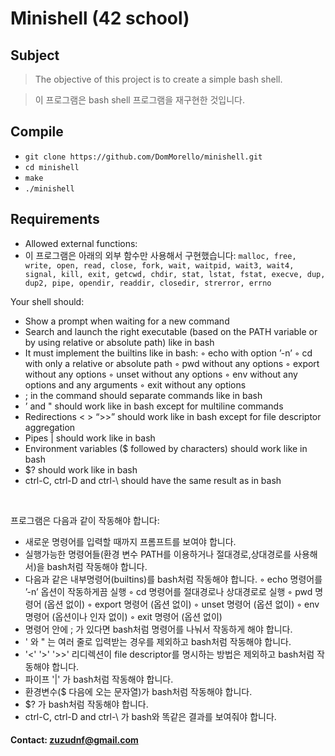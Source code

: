 # Minishell (42 school)

## Subject
> The objective of this project is to create a simple bash shell.<br>

> 이 프로그램은 bash shell 프로그램을 재구현한 것입니다.

## Compile
- `git clone https://github.com/DomMorello/minishell.git`
- `cd minishell`
- `make`
- `./minishell`

## Requirements
- Allowed external functions:
- 이 프로그램은 아래의 외부 함수만 사용해서 구현했습니다:
`malloc, free, write, open, read, close, fork, wait,
waitpid, wait3, wait4, signal, kill, exit, getcwd,
chdir, stat, lstat, fstat, execve, dup, dup2, pipe,
opendir, readdir, closedir, strerror, errno`

Your shell should:
- Show a prompt when waiting for a new command
- Search and launch the right executable (based on the PATH variable or by using
relative or absolute path) like in bash
- It must implement the builtins like in bash:
◦ echo with option ’-n’
◦ cd with only a relative or absolute path
◦ pwd without any options
◦ export without any options
◦ unset without any options
◦ env without any options and any arguments
◦ exit without any options
- ; in the command should separate commands like in bash
- ’ and " should work like in bash except for multiline commands
- Redirections < > “>>” should work like in bash except for file descriptor aggregation
- Pipes | should work like in bash
- Environment variables ($ followed by characters) should work like in bash
- $? should work like in bash
- ctrl-C, ctrl-D and ctrl-\ should have the same result as in bash
<br>

프로그램은 다음과 같이 작동해야 합니다:
- 새로운 명령어를 입력할 때까지 프롬프트를 보여야 합니다.
- 실행가능한 명령어들(환경 변수 PATH를 이용하거나 절대경로,상대경로를 사용해서)을 bash처럼 작동해야 합니다.
- 다음과 같은 내부명령어(builtins)를 bash처럼 작동해야 합니다.
◦ echo 명령어를  ’-n’ 옵션이 작동하게끔 실행
◦ cd 명령어를 절대경로나 상대경로로 실행
◦ pwd 명령어 (옵션 없이)
◦ export 명령어 (옵션 없이)
◦ unset 명령어 (옵션 없이)
◦ env 명령어 (옵션이나 인자 없이)
◦ exit 명령어 (옵션 없이)
- 명령어 안에 ; 가 있다면 bash처럼 명령어를 나눠서 작동하게 해야 합니다.
- ' 와 " 는 여러 줄로 입력받는 경우를 제외하고 bash처럼 작동해야 합니다.
- '<' '>' '>>' 리디렉션이 file descriptor를 명시하는 방법은 제외하고 bash처럼 작동해야 합니다.
- 파이프 '|' 가 bash처럼 작동해야 합니다.
- 환경변수($ 다음에 오는 문자열)가 bash처럼 작동해야 합니다.
- $? 가 bash처럼 작동해야 합니다.
- ctrl-C, ctrl-D and ctrl-\ 가 bash와 똑같은 결과를 보여줘야 합니다.

#### Contact: zuzudnf@gmail.com
